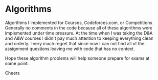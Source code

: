 # Algorithms
Algorithms I implemented for Courses, Codeforces.com, or Competitions. Generally no comments in the code because all of these algorithms were implemented under time pressure. At the time when I was taking the D&A and A&W courses I didn't pay much attention to keeping everything clean and orderly. I very much regret that since now I can not find all of the assignment questions leaving me with code that has no context. 

Hope these algorithm problems will help someone prepare for exams at some point.

Cheers
